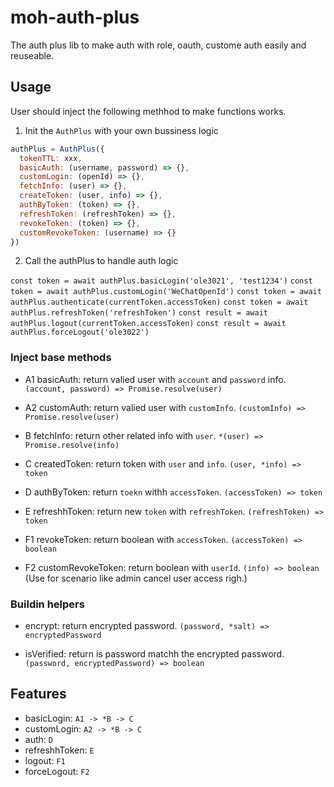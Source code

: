# moh-auth-plus

The auth plus lib to make auth with role, oauth, custome auth easily and reuseable.

## Usage

User should inject the following methhod to make functions works.

1. Init the `AuthPlus` with your own bussiness logic

```javascript
authPlus = AuthPlus({
  tokenTTL: xxx,
  basicAuth: (username, password) => {},
  customLogin: (openId) => {},
  fetchInfo: (user) => {},
  createToken: (user, info) => {},
  authByToken: (token) => {},
  refreshToken: (refreshToken) => {},
  revokeToken: (token) => {},
  customRevokeToken: (username) => {}
})
```

2. Call the authPlus to handle auth logic

`const token = await authPlus.basicLogin('ole3021', 'test1234')`
`const token = await authPlus.customLogin('WeChatOpenId')`
`const token = await authPlus.authenticate(currentToken.accessToken)`
`const token = await authPlus.refreshToken('refreshToken')`
`const result = await authPlus.logout(currentToken.accessToken)`
`const result = await authPlus.forceLogout('ole3022')`


### Inject base methods

* A1 basicAuth: return valied user with `account` and `password` info. `(account, password) => Promise.resolve(user)`

* A2 customAuth: return valied user with `customInfo`. `(customInfo) => Promise.resolve(user)`

* B fetchInfo: return other related info with `user`. `*(user) => Promise.resolve(info)`

* C createdToken: return token with `user` and `info`. `(user, *info) => token`

* D authByToken: return `toekn` withh `accessToken`. `(accessToken) => token`

* E refreshhToken: return new `token` with `refreshToken`. `(refreshToken) => token`

* F1 revokeToken: return boolean with `accessToken`. `(accessToken) => boolean`

* F2 customRevokeToken: return boolean with `userId`. `(info) => boolean` (Use for scenario like admin cancel user access righ.)

### Buildin helpers

* encrypt: return encrypted password. `(password, *salt) => encryptedPassword`

* isVerified: return is password matchh the encrypted password. `(password, encryptedPassword) => boolean`

## Features

* basicLogin: `A1 -> *B -> C`
* customLogin: `A2 -> *B -> C`
* auth: `D`
* refreshhToken: `E`
* logout: `F1`
* forceLogout: `F2`
